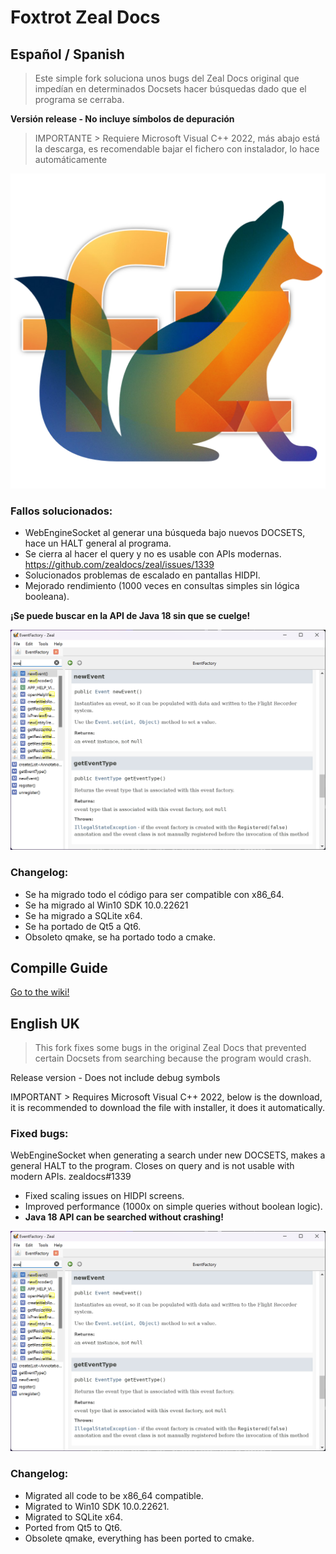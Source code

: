 # Foxtrot Zeal Docs
## Español / Spanish

> Este simple fork soluciona unos bugs del Zeal Docs original que impedían en determinados Docsets hacer búsquedas dado que el programa se cerraba.

**Versión release - No incluye símbolos de depuración**
> IMPORTANTE > Requiere Microsoft Visual C++ 2022, más abajo está la descarga, es recomendable bajar el fichero con instalador, lo hace automáticamente
<html><p align="center">
<img width="540" alt="ICON" src="https://github.com/peseoane/zeal/blob/master/ICON.png?raw=true">
</p></html>

### Fallos solucionados: 
- WebEngineSocket al generar una búsqueda bajo nuevos DOCSETS, hace un HALT general al programa.
- Se cierra al hacer el query y no es usable con APIs modernas. https://github.com/zealdocs/zeal/issues/1339 
- Solucionados problemas de escalado en pantallas HIDPI. 
- Mejorado rendimiento (1000 veces en consultas simples sin lógica booleana).

**¡Se puede buscar en la API de Java 18 sin que se cuelge!**
<html>
<p align="center">
<img width="540" alt="Screenshoot of Zeal not crashing" src="https://github.com/peseoane/zeal/blob/master/foto2.png?raw=true">
</p></html>

### Changelog: 
- Se ha migrado todo el código para ser compatible con x86_64. 
- Se ha migrado al Win10 SDK 10.0.22621 
- Se ha migrado a SQLite x64. 
- Se ha portado de Qt5 a Qt6. 
- Obsoleto qmake, se ha portado todo a cmake. 

## Compille Guide
[Go to the wiki!](https://github.com/peseoane/zeal/wiki/How-to-build-with-QT6-and-MSVC-2022)

## English UK

> This fork fixes some bugs in the original Zeal Docs that prevented certain Docsets from searching because the program would crash.

Release version - Does not include debug symbols

IMPORTANT > Requires Microsoft Visual C++ 2022, below is the download, it is recommended to download the file with installer, it does it automatically.

### Fixed bugs:

WebEngineSocket when generating a search under new DOCSETS, makes a general HALT to the program.
Closes on query and is not usable with modern APIs. zealdocs#1339 
- Fixed scaling issues on HIDPI screens. 
- Improved performance (1000x on simple queries without boolean logic).
- **Java 18 API can be searched without crashing!**
<html>
<p align="center">
<img width="540" alt="Screenshoot of Zeal not crashing" src="https://github.com/peseoane/zeal/blob/master/foto2.png?raw=true"></p>
</html>

### Changelog:

- Migrated all code to be x86_64 compatible.
- Migrated to Win10 SDK 10.0.22621.
- Migrated to SQLite x64.
- Ported from Qt5 to Qt6.
- Obsolete qmake, everything has been ported to cmake.
